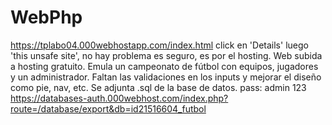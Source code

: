 # WebPhp
https://tplabo04.000webhostapp.com/index.html
click en 'Details' luego 'this unsafe site', no hay problema es seguro, es por el hosting.
Web subida a hosting gratuito. Emula un campeonato de fútbol con equipos, jugadores y un administrador.
Faltan las validaciones en los inputs y mejorar el diseño como pie, nav, etc.
Se adjunta .sql de la base de datos. pass: admin 123
https://databases-auth.000webhost.com/index.php?route=/database/export&db=id21516604_futbol
